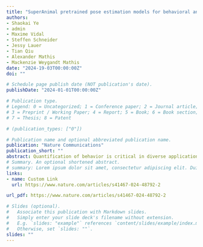 ```yaml
---
title: "SuperAnimal pretrained pose estimation models for behavioral analysis"
authors:
- Shaokai Ye
- admin
- Maxime Vidal
- Steffen Schneider
- Jessy Lauer
- Tian Qiu
- Alexander Mathis
- Mackenzie Weygandt Mathis
date: "2024-19-03T00:00:00Z"
doi: ""

# Schedule page publish date (NOT publication's date).
publishDate: "2024-01-01T00:00:00Z"

# Publication type.
# Legend: 0 = Uncategorized; 1 = Conference paper; 2 = Journal article;
# 3 = Preprint / Working Paper; 4 = Report; 5 = Book; 6 = Book section;
# 7 = Thesis; 8 = Patent

# (publication_types: ["0"])

# Publication name and optional abbreviated publication name.
publication: "Nature Communications"
publication_short: ""
abstract: Quantification of behavior is critical in diverse applications from neuroscience, veterinary medicine to animal conservation. A common key step for behavioral analysis is first extracting relevant keypoints on animals, known as pose estimation. However, reliable inference of poses currently requires domain knowledge and manual labeling effort to build supervised models. We present SuperAnimal, a method to develop unified foundation models that can be used on over 45 species, without additional manual labels. These models show excellent performance across six pose estimation benchmarks. We demonstrate how to fine-tune the models (if needed) on differently labeled data and provide tooling for unsupervised video adaptation to boost performance and decrease jitter across frames. If fine-tuned, SuperAnimal models are 10–100× more data efficient than prior transfer-learning-based approaches. We illustrate the utility of our models in behavioral classification and kinematic analysis. Collectively, we present a data-efficient solution for animal pose estimation.
# Summary. An optional shortened abstract.
# summary: Lorem ipsum dolor sit amet, consectetur adipiscing elit. Duis posuere tellus ac convallis placerat. Proin tincidunt magna sed ex sollicitudin condimentum.
links:
- name: Custom Link
  url: https://www.nature.com/articles/s41467-024-48792-2

url_pdf: https://www.nature.com/articles/s41467-024-48792-2

# Slides (optional).
#   Associate this publication with Markdown slides.
#   Simply enter your slide deck's filename without extension.
#   E.g. `slides: "example"` references `content/slides/example/index.md`.
#   Otherwise, set `slides: ""`.
slides: ""
---
```

